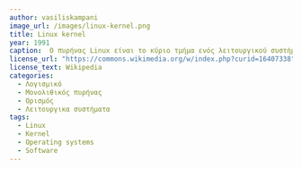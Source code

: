 ```yaml
---
author: vasiliskampani
image_url: /images/linux-kernel.png
title: Linux kernel
year: 1991
caption:  Ο πυρήνας Linux είναι το κύριο τμήμα ενός λειτουργικού συστήματος Linux και είναι η βασική διεπαφή μεταξύ του υλικού ενός υπολογιστή και των διαδικασιών του. Ο πυρήνας Linux εκτελεί 4 διαδικασίες. Παρακολουθεί πόση μνήμη χρησιμοποιείται για την αποθήκευση , προσδιορίζει ποιες διεργασίες μπορούν να χρησιμοποιήσουν την κεντρική μονάδα επεξεργασίας, πότε και για πόσο χρόνο, λειτουργούν ως μεσολαβητές μεταξύ του υλικού και των διεργασιών και λαμβάνουν αιτήματα για εξυπηρέτηση απο τις διεργασίες.
license_url: "https://commons.wikimedia.org/w/index.php?curid=16407338"
license_text: Wikipedia
categories:
  - Λογισμικό
  - Μονολιθικός πυρήνας
  - Ορισμός
  - Λειτουργικα συστήματα
tags:
  - Linux
  - Kernel
  - Operating systems
  - Software
---
```

